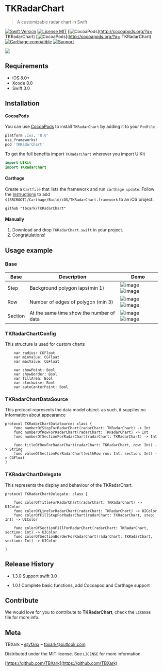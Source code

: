 # TKRadarChart
> A customizable radar chart in Swift

[![Swift Version][swift-image]][swift-url]
[![License MIT](https://img.shields.io/badge/license-MIT-green.svg?style=flat)](https://raw.githubusercontent.com/TBXark/TKRadarChart/master/LICENSE)
[![CocoaPods](http://img.shields.io/cocoapods/v/TKRadarChart.svg?style=flat)](http://cocoapods.org/?q= TKRadarChart)
[![CocoaPods](http://img.shields.io/cocoapods/p/TKRadarChart.svg?style=flat)](http://cocoapods.org/?q= TKRadarChart)
[![Carthage compatible](https://img.shields.io/badge/Carthage-compatible-4BC51D.svg?style=flat)](https://github.com/Carthage/Carthage)
[![Support](https://img.shields.io/badge/support-iOS%208%2B%20-blue.svg?style=flat)](https://www.apple.com/nl/ios/)


![](DemoImage/example.jpg)

## Requirements

- iOS 8.0+
- Xcode 8.0
- Swift 3.0

## Installation

#### CocoaPods
You can use [CocoaPods](http://cocoapods.org/) to install `TKRadarChart` by adding it to your `Podfile`:

```ruby
platform :ios, '8.0'
use_frameworks!
pod 'TKRadarChart'
```

To get the full benefits import `TKRadarChart` wherever you import UIKit

``` swift
import UIKit
import TKRadarChart
```
#### Carthage
Create a `Cartfile` that lists the framework and run `carthage update`. Follow the [instructions](https://github.com/Carthage/Carthage#if-youre-building-for-ios) to add `$(SRCROOT)/Carthage/Build/iOS/TKRadarChart.framework` to an iOS project.

```
github "tbxark/TKRadarChart"
```
#### Manually
1. Download and drop ```TKRadarChart.swift``` in your project.  
2. Congratulations!  

## Usage example

### Base

|Base|Description|Demo|
|---|---|---|
|Step|Background polygon laps(min 1)|![image](DemoImage/origin.png) ![image](DemoImage/step.png)|
|Row|Number of edges of polygon (min 3)|![image](DemoImage/origin.png) ![image](DemoImage/row.png)|
|Section|At the same time show the number of data|![image](DemoImage/origin.png) ![image](DemoImage/section.png)|

### TKRadarChartConfig

This structure is used for custom charts

```
    var radius: CGFloat    
    var minValue: CGFloat
    var maxValue: CGFloat

    var showPoint: Bool
    var showBorder: Bool
    var fillArea: Bool
    var clockwise: Bool
    var autoCenterPoint: Bool
```

### TKRadarChartDataSource

This protocol represents the data model object. as such, it supplies no information about appearance

```
protocol TKRadarChartDataSource: class {
    func numberOfStepForRadarChart(radarChart: TKRadarChart) -> Int
    func numberOfRowForRadarChart(radarChart: TKRadarChart) -> Int
    func numberOfSectionForRadarChart(radarChart: TKRadarChart) -> Int

    func titleOfRowForRadarChart(radarChart: TKRadarChart, row: Int) -> String
    func valueOfSectionForRadarChart(withRow row: Int, section: Int) -> CGFloat
}
```

### TKRadarChartDelegate

This represents the display and behaviour of the TKRadarChart.

```
protocol TKRadarChartDelegate: class {

    func colorOfTitleForRadarChart(radarChart: TKRadarChart) -> UIColor
    func colorOfLineForRadarChart(radarChart: TKRadarChart) -> UIColor
    func colorOfFillStepForRadarChart(radarChart: TKRadarChart, step: Int) -> UIColor

    func colorOfSectionFillForRadarChart(radarChart: TKRadarChart, section: Int) -> UIColor
    func colorOfSectionBorderForRadarChart(radarChart: TKRadarChart, section: Int) -> UIColor

}
```


## Release History

* 1.3.0
  Support swift 3.0

* 1.0.1
  Complete basic functions, add Cocoapod and Carthage support

## Contribute

We would love for you to contribute to **TKRadarChart**, check the ``LICENSE`` file for more info.

## Meta

TBXark – [@vfanx](https://twitter.com/vfanx) – tbxark@outlook.com

Distributed under the MIT license. See ``LICENSE`` for more information.

[https://github.com/TBXark](https://github.com/TBXark)

[swift-image]:https://img.shields.io/badge/swift-3.0-orange.svg
[swift-url]: https://swift.org/
[license-image]: https://img.shields.io/badge/License-MIT-blue.svg
[license-url]: LICENSE
[travis-image]: https://img.shields.io/travis/dbader/node-datadog-metrics/master.svg?style=flat-square
[travis-url]: https://travis-ci.org/dbader/node-datadog-metrics
[codebeat-image]: https://codebeat.co/badges/c19b47ea-2f9d-45df-8458-b2d952fe9dad
[codebeat-url]: https://codebeat.co/projects/github-com-vsouza-awesomeios-com
